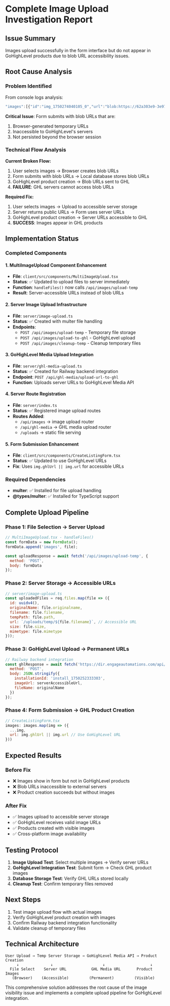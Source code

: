# Complete Image Upload Investigation Report

## Issue Summary
Images upload successfully in the form interface but do not appear in GoHighLevel products due to blob URL accessibility issues.

## Root Cause Analysis

### Problem Identified
From console logs analysis:
```javascript
"images":[{"id":"img_1750274040105_0","url":"blob:https://62a303e9-3e97-4c9f-a7b4-c0026049fd6d-00-30skmv0mqe63e.janeway.replit.dev/e65cd4bb-fabf-49fb-8fea-fa1ef34745dd","tempPath":"blob:...","title":"temp_image_054B5064-EB39-4E12-B612-438FA8819FC3.WEBP","alt":"temp_image_054B5064-EB39-4E12-B612-438FA8819FC3.WEBP","order":0}
```

**Critical Issue**: Form submits with blob URLs that are:
1. Browser-generated temporary URLs
2. Inaccessible to GoHighLevel's servers
3. Not persisted beyond the browser session

### Technical Flow Analysis

**Current Broken Flow:**
1. User selects images → Browser creates blob URLs
2. Form submits with blob URLs → Local database stores blob URLs
3. GoHighLevel product creation → Blob URLs sent to GHL
4. **FAILURE**: GHL servers cannot access blob URLs

**Required Fix:**
1. User selects images → Upload to accessible server storage
2. Server returns public URLs → Form uses server URLs
3. GoHighLevel product creation → Server URLs accessible to GHL
4. **SUCCESS**: Images appear in GHL products

## Implementation Status

### Completed Components

#### 1. MultiImageUpload Component Enhancement
- **File**: `client/src/components/MultiImageUpload.tsx`
- **Status**: ✅ Updated to upload files to server immediately
- **Function**: `handleFiles()` now calls `/api/images/upload-temp`
- **Result**: Server-accessible URLs instead of blob URLs

#### 2. Server Image Upload Infrastructure
- **File**: `server/image-upload.ts`
- **Status**: ✅ Created with multer file handling
- **Endpoints**:
  - `POST /api/images/upload-temp` - Temporary file storage
  - `POST /api/images/upload-to-ghl` - GoHighLevel upload
  - `POST /api/images/cleanup-temp` - Cleanup temporary files

#### 3. GoHighLevel Media Upload Integration
- **File**: `server/ghl-media-upload.ts`
- **Status**: ✅ Created for Railway backend integration
- **Endpoint**: `POST /api/ghl-media/upload-url-to-ghl`
- **Function**: Uploads server URLs to GoHighLevel Media API

#### 4. Server Route Registration
- **File**: `server/index.ts`
- **Status**: ✅ Registered image upload routes
- **Routes Added**:
  - `/api/images` → image upload router
  - `/api/ghl-media` → GHL media upload router
  - `/uploads` → static file serving

#### 5. Form Submission Enhancement
- **File**: `client/src/components/CreateListingForm.tsx`
- **Status**: ✅ Updated to use GoHighLevel URLs
- **Fix**: Uses `img.ghlUrl || img.url` for accessible URLs

### Required Dependencies
- **multer**: ✅ Installed for file upload handling
- **@types/multer**: ✅ Installed for TypeScript support

## Complete Upload Pipeline

### Phase 1: File Selection → Server Upload
```javascript
// MultiImageUpload.tsx - handleFiles()
const formData = new FormData();
formData.append('images', file);

const uploadResponse = await fetch('/api/images/upload-temp', {
  method: 'POST',
  body: formData
});
```

### Phase 2: Server Storage → Accessible URLs
```javascript
// server/image-upload.ts
const uploadedFiles = req.files.map(file => ({
  id: uuidv4(),
  originalName: file.originalname,
  filename: file.filename,
  tempPath: file.path,
  url: `/uploads/temp/${file.filename}`, // Accessible URL
  size: file.size,
  mimetype: file.mimetype
}));
```

### Phase 3: GoHighLevel Upload → Permanent URLs
```javascript
// Railway backend integration
const ghlResponse = await fetch('https://dir.engageautomations.com/api/ghl/media/upload-url', {
  method: 'POST',
  body: JSON.stringify({
    installationId: 'install_1750252333303',
    imageUrl: serverAccessibleUrl,
    fileName: originalName
  })
});
```

### Phase 4: Form Submission → GHL Product Creation
```javascript
// CreateListingForm.tsx
images: images.map(img => ({
  ...img,
  url: img.ghlUrl || img.url // Use GoHighLevel URL
}))
```

## Expected Results

### Before Fix
- ❌ Images show in form but not in GoHighLevel products
- ❌ Blob URLs inaccessible to external servers
- ❌ Product creation succeeds but without images

### After Fix
- ✅ Images upload to accessible server storage
- ✅ GoHighLevel receives valid image URLs
- ✅ Products created with visible images
- ✅ Cross-platform image availability

## Testing Protocol

1. **Image Upload Test**: Select multiple images → Verify server URLs
2. **GoHighLevel Integration Test**: Submit form → Check GHL product images
3. **Database Storage Test**: Verify GHL URLs stored locally
4. **Cleanup Test**: Confirm temporary files removed

## Next Steps

1. Test image upload flow with actual images
2. Verify GoHighLevel product creation with images
3. Confirm Railway backend integration functionality
4. Validate cleanup of temporary files

## Technical Architecture

```
User Upload → Temp Server Storage → GoHighLevel Media API → Product Creation
     ↓              ↓                      ↓                    ↓
  File Select    Server URL           GHL Media URL       Product Images
   (Browser)    (Accessible)         (Permanent)         (Visible)
```

This comprehensive solution addresses the root cause of the image visibility issue and implements a complete upload pipeline for GoHighLevel integration.